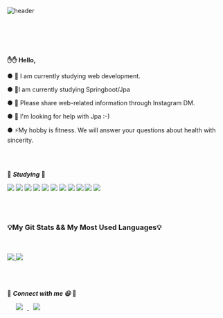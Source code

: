 <div>

![header](https://capsule-render.vercel.app/api?type=slice&color=E0EBFF&height=200&section=header&text=JIMINJAE%20&fontSize=50&fontColor=000000&animation=scaleIn&)

 <br>
 </br>
  <br>
 </br>
 
**:hand::hand: Hello,**
  
● 🔭 I am currently studying web development.

● 🌱I am currently studying Springboot/Jpa 

● 👯 Please share web-related information through Instagram DM.

● 🤔 I'm looking for help with Jpa :-)

● ⚡My hobby is fitness. We will answer your questions about health with sincerity.

 <br>
 </br>

:book: ***Studying*** :book:

<img src="https://img.shields.io/badge/Java-007396?style=flat-square&logo=java&logoColor=white"/></a>
<img src="https://img.shields.io/badge/spring-6DB33F?style=flat-square&logo=spring&logoColor=white">
<img src="https://img.shields.io/badge/springboot-6DB33F?style=flat-square&logo=springboot&logoColor=white">
<img src="https://img.shields.io/badge/HTML5-CSS-CD1039?style=flat-square&logo=HTML5&logoColor=white"/></a> 
<img src="https://img.shields.io/badge/JavaScript-FFCD28?style=flat-square&logo=JavaScript&logoColor=white"/></a> 
<img src="https://img.shields.io/badge/vue.js-4FC08D?style=flat-square&logo=vue.js&logoColor=white"/></a> 
<img src="https://img.shields.io/badge/C-bebebe?style=flat-square&logo=C&logoColor=white"/></a> 
<img src="https://img.shields.io/badge/c++-00599C?style=flat-square&logo=c%2B%2B&logoColor=white">
<img src="https://img.shields.io/badge/Arduino-32BEBE?style=flat-square&logo=Arduino&logoColor=white"/></a> 
<img src="https://img.shields.io/badge/MySQL-4479A1?style=flat-square&logo=MySQL&logoColor=white"/></a> 
<img src="https://img.shields.io/badge/mariaDB-003545?style=flat-square&logo=mariaDB&logoColor=white"/></a>

<br>
 </br>

 
 
  <h3>  💡My Git Stats && My Most Used Languages💡</h3>
  
  <br>
 </br>
  
  <a href="https://github.com/$alswo471">
    <img src="https://github-readme-stats.vercel.app/api?username=alswo471&hide=&hide_title=&show_icons=true&include_all_commits=&theme=buefy" />
  </a>
  
  <a href="https://github.com/alswo471">
    <img src="https://github-readme-stats.vercel.app/api/top-langs/?username=alswo471&layout=compact&show_icons=ture&show_owner=ture&hide_title=false&theme=buefy&hide=none" />
  </a>
  
  
  
  
  
<br>
</br>
<br>
 </br>

:speech_balloon: ***Connect with me 😃*** :speech_balloon:

<a href="alswo472@gmail.com">
    <img 
        src="http://img.shields.io/badge/-Gmail-d14836?style=flat-flat-square&logo=Gmail&logoColor=white&link=alswo472@gmail.com"
        style="height : auto; margin-left : 20px; margin-right : 10px;"/>
</a>	

<a href="https://alswo471.tistory.com">
    <img 
        src="http://img.shields.io/badge/-Tech%20Blog-655ced?style=flat&logo=github&link=https://alswo471.tistory.com"
        style="height : auto; margin-left : 10px; margin-right : 10px;"/>
</a>





 </div>




 



  

 
